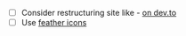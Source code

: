 - [ ] Consider restructuring site like - [on dev.to](https://dev.to/ngblaylock/how-i-set-up-a-project-with-eleventy-31gc)
- [ ] Use [feather icons](https://feathericons.com/)
